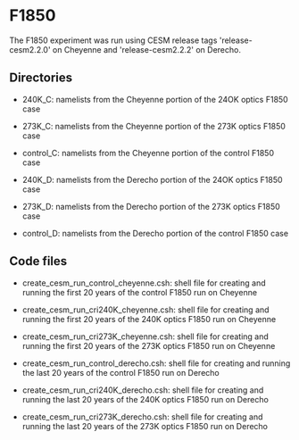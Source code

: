 # F1850

The F1850 experiment was run using CESM release tags 'release-cesm2.2.0' on Cheyenne and 'release-cesm2.2.2' on Derecho. 

## Directories

- 240K_C: namelists from the Cheyenne portion of the 24OK optics F1850 case
- 273K_C: namelists from the Cheyenne portion of the 273K optics F1850 case
- control_C: namelists from the Cheyenne portion of the control F1850 case

- 240K_D: namelists from the Derecho portion of the 24OK optics F1850 case
- 273K_D: namelists from the Derecho portion of the 273K optics F1850 case
- control_D: namelists from the Derecho portion of the control F1850 case

## Code files

- create_cesm_run_control_cheyenne.csh: shell file for creating and running the first 20 years of the control F1850 run on Cheyenne
- create_cesm_run_cri240K_cheyenne.csh: shell file for creating and running the first 20 years of the 240K optics F1850 run on Cheyenne
- create_cesm_run_cri273K_cheyenne.csh: shell file for creating and running the first 20 years of the 273K optics F1850 run on Cheyenne
  
- create_cesm_run_control_derecho.csh: shell file for creating and running the last 20 years of the control F1850 run on Derecho
- create_cesm_run_cri240K_derecho.csh: shell file for creating and running the last 20 years of the 240K optics F1850 run on Derecho
- create_cesm_run_cri273K_derecho.csh: shell file for creating and running the last 20 years of the 273K optics F1850 run on Derecho
